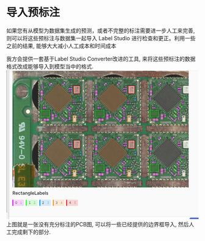 # 导入预标注
如果您有从模型为数据集生成的预测，或者不完整的标注需要进一步人工来完善, 则可以将这些预标注与数据集一起导入 Label Studio 进行检查和更正。利用一些之前的结果, 能够大大减小人工成本和时间成本

我方会提供一套基于Label Studio Converter改进的工具, 来将这些预标注的数据格式改成能够导入到模型当中的格式. 
![img8](image_8.png)
上图就是一张没有充分标注的PCB图, 可以将一些已经提供的边界框导入, 然后人工完成剩下的部分.
